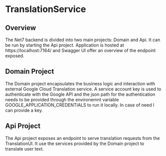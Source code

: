 # TranslationService
## Overview
The Net7 backend is divided into two main projects: Domain and Api. It can be run by starting the Api project. Application is hosted at https://localhost:7164/ and Swagger UI offer an overview of the endpoint exposed.

## Domain Project
The Domain project encapsulates the business logic and interaction with external Google Cloud Translation service. A service account key is used to authenticate with the Google API and the json path for the authentication needs to be provided through the environemnt variable GOOGLE_APPLICATION_CREDENTIALS to run it locally. In case of need I can provide a key.

## Api Project
The Api project exposes an endpoint to serve translation requests from the TranslationUI. It use the services provided by the Domain project to translate user text.
